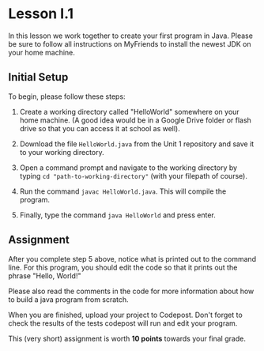 

# Lesson I.1 #


In this lesson we work together to create your first program in Java.
Please be sure to follow all instructions on MyFriends to install the
newest JDK on your home machine.

## Initial Setup ##

To begin, please follow these steps:

1. Create a working directory called "HelloWorld" somewhere on your home machine.
(A good idea would be in a Google Drive folder or flash drive so that you can access
it at school as well).

2. Download the file `HelloWorld.java` from the Unit 1 repository and save it to
your working directory.

3. Open a command prompt and navigate to the working directory by typing
`cd "path-to-working-directory"` (with your filepath of course).

4. Run the command `javac HelloWorld.java`. This will compile the program.

5. Finally, type the command `java HelloWorld` and press enter.

## Assignment ##

After you complete step 5 above, notice what is printed out to the command line.
For this program, you should edit the code so that it prints out the phrase
"Hello, World!"

Please also read the comments in the code for more information about how to build
a java program from scratch.

When you are finished, upload your project to Codepost. Don't forget to check the
results of the tests codepost will run and edit your program.

This (very short) assignment is worth **10 points** towards your final grade.


